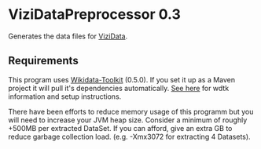 ViziDataPreprocessor 0.3
========================

Generates the data files for [ViziData](https://github.com/gordelwig/ViziData).

## Requirements

This program uses [Wikidata-Toolkit](https://github.com/Wikidata/Wikidata-Toolkit) (0.5.0). If you set it up as a Maven project it will pull it's dependencies automatically. [See here](http://www.mediawiki.org/wiki/Wikidata_Toolkit) for wdtk information and setup instructions.

There have been efforts to reduce memory usage of this programm but you will need to increase your JVM heap size. Consider a minimum of roughly +500MB per extracted DataSet. If you can afford, give an extra GB to reduce garbage collection load. (e.g. -Xmx3072 for extracting 4 Datasets).